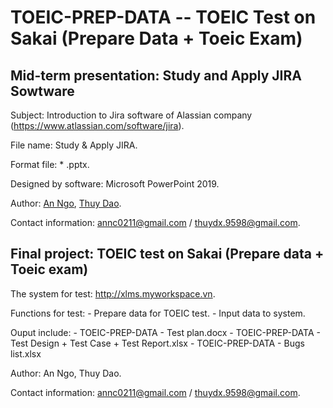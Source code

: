 # TOEIC-PREP-DATA -- TOEIC Test on Sakai (Prepare Data + Toeic Exam)

## Mid-term presentation: Study and Apply JIRA Sowtware

Subject: Introduction to Jira software of Alassian company (https://www.atlassian.com/software/jira).

File name: Study & Apply JIRA.

Format file: * .pptx.

Designed by software: Microsoft PowerPoint 2019.

Author: [An Ngo](https://www.facebook.com/ngocongan98), [Thuy Dao](https://www.facebook.com/thuydx.98).

Contact information: annc0211@gmail.com / thuydx.9598@gmail.com.


## Final project: TOEIC test on Sakai (Prepare data + Toeic exam)

The system for test: http://xlms.myworkspace.vn.

Functions for test:
    - Prepare data for TOEIC test.
    - Input data to system.

Ouput include:
    - TOEIC-PREP-DATA - Test plan.docx
    - TOEIC-PREP-DATA - Test Design + Test Case + Test Report.xlsx
    - TOEIC-PREP-DATA - Bugs list.xlsx

Author: An Ngo, Thuy Dao.

Contact information: annc0211@gmail.com / thuydx.9598@gmail.com.
